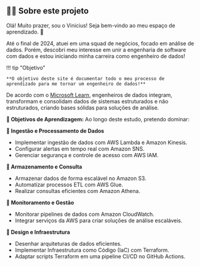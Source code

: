 ## **👨‍💻 Sobre este projeto**

Olá! Muito prazer, sou o Vinicius! Seja bem-vindo ao meu espaço de aprendizado. 🚀

Até o final de 2024, atuei em uma squad de negócios, focado em análise de dados. Porém, descobri meu interesse em unir a engenharia de software com dados e estou iniciando minha carreira como engenheiro de dados!

!!! tip "Objetivo"

	**O objetivo deste site é documentar todo o meu processo de aprendizado para me tornar um engenheiro de dados!**

De acordo com o [Microsoft Learn](https://learn.microsoft.com/pt-br/training/career-paths/data-engineer), engenheiros de dados integram, transformam e consolidam dados de sistemas estruturados e não estruturados, criando bases sólidas para soluções de análise. 

**🎯 Objetivos de Aprendizagem:**
Ao longo deste estudo, pretendo dominar:

**🔹 Ingestão e Processamento de Dados**
- Implementar ingestão de dados com AWS Lambda e Amazon Kinesis.
- Configurar alertas em tempo real com Amazon SNS.
- Gerenciar segurança e controle de acesso com AWS IAM.

**🔹 Armazenamento e Consulta**
- Armazenar dados de forma escalável no Amazon S3.
- Automatizar processos ETL com AWS Glue.
- Realizar consultas eficientes com Amazon Athena.

**🔹 Monitoramento e Gestão**
- Monitorar pipelines de dados com Amazon CloudWatch.
- Integrar serviços da AWS para criar soluções de análise escaláveis.

**🔹 Design e Infraestrutura**
- Desenhar arquiteturas de dados eficientes.
- Implementar Infraestrutura como Código (IaC) com Terraform.
- Adaptar scripts Terraform em uma pipeline CI/CD no GitHub Actions.